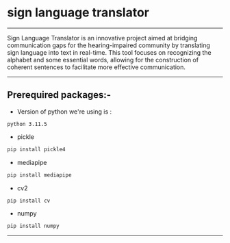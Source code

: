 # sign language translator
 
----
Sign Language Translator is an innovative project aimed at bridging communication gaps for the hearing-impaired community by translating sign language into text in real-time. This tool focuses on recognizing the alphabet and some essential words, allowing for the construction of coherent sentences to facilitate more effective communication.
 
---
## Prerequired packages:-

- Version of python we're using is :
``` 
python 3.11.5
```

- pickle
```python
pip install pickle4
```
- mediapipe  
```python
pip install mediapipe
```
 
- cv2
```python
pip install cv
```
 
- numpy 
```python
pip install numpy
```
----
